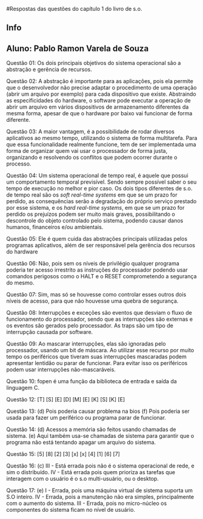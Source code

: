 #Respostas das questões do capítulo 1 do livro de s.o.

## Info
## Aluno: Pablo Ramon Varela de Souza

Questão 01: Os dois principais objetivos do sistema operacional são a abstração e gerência de recursos.

Questão 02: A abstração é importante para as aplicações, pois ela permite que o desenvolvedor não precise 
adaptar o procedimento de uma operação (abrir um arquivo por exemplo) para cada dispositivo que existe. 
Abstraindo as especificidades do hardware, o software pode executar a operação de abrir um arquivo em vários 
dispositivos de armazenamento diferentes da mesma forma, apesar de que o hardware por baixo vai funcionar de forma diferente.

Questão 03: A maior vantagem, é a possibilidade de rodar diversos aplicativos ao mesmo tempo, utilizando o sistema de forma
multitarefa. Para que essa funcionalidade realmente funcione, tem de ser implementada uma forma de organizar quem vai usar o processador
de forma justa, organizando e resolvendo os conflitos que podem ocorrer durante o processo.

Questão 04: Um sistema operacional de tempo real, é aquele que possui um comportamento temporal previsível. Sendo sempre possível
saber o seu tempo de execução no melhor e pior caso. Os dois tipos diferentes de s.o. de tempo real são os *soft real-time systems* 
em que se um prazo for perdido, as consequências serão a degradação do próprio serviço prestado por esse sistema, e os *hard real-time
systems*, em que se um prazo for perdido os prejuízos podem ser muito mais graves, possibilitando o descontrole do objeto controlado 
pelo sistema, podendo causar danos humanos, financeiros e/ou ambientais.

Questão 05: Ele é quem cuida das abstrações principais utilizadas pelos programas aplicativos, além de ser responsável pela gerência dos recursos do hardware

Questão 06: Não, pois sem os níveis de privilégio qualquer programa poderia ter acesso irrestrito as instruções do processador podendo usar comandos perigosos como o HALT e o RESET comprometendo a segurança do mesmo.

Questão 07: Sim, mas só se houvesse como controlar esses outros dois níveis de acesso, para que não houvesse uma quebra de segurança.

Questão 08: Interrupções e exceções são eventos que desviam o fluxo de funcionamento do processador, sendo que as interrupções são externas e os eventos são gerados pelo processador. As traps são um tipo de interrupção causada por software.

Questão 09: Ao mascarar interrupções, elas são ignoradas pelo processador, usando um bit de máscara. Ao utilizar esse recurso por muito tempo os periféricos que tiveram suas interrupções mascaradas podem apresentar lentidão ou parar de funcionar. Para evitar isso os periféricos podem usar interrupções não-mascaráveis.

Questão 10: fopen é uma função da biblioteca de entrada e saída da linguagem C.

Questão 12: [T]
            [S]
            [E]
            [D]
            [M]
            [E]
            [K]
            [S]
            [K]
            [E]
           
Questão 13: (d) Pois poderia causar problema na bios
            (f) Pois poderia ser usada para fazer um periférico ou programa parar de funcionar.
            
Questão 14: (d) Acessos a memória são feitos usando chamadas de sistema.
            (e) Aqui também usa-se chamadas de sistema para garantir que o programa não está tentando apagar um arquivo do sistema.
            
Questão 15: [5]
            [8]
            [2]
            [3]
            [x]
            [x]
            [4]
            [1]
            [6]
            [7]
            
Questão 16: (c) III - Está errada pois não é o sistema operacional de rede, e sim o distribuído.
                IV - Está errada pois quem prioriza as tarefas que interagem com o usuário é o s.o multi-usuário, ou o desktop.
                
Questão 17: (e) I - Errada, pois uma máquina virtual de sistema suporta um S.O inteiro.
                IV - Errada, pois a manutenção não era simples, principalmente com o aumento do sistema.
                III - Errada, pois no micro-núcleo os componentes do sistema ficam no nível de usuário.
